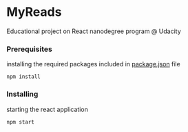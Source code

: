 # MyReads

Educational project on React nanodegree program @ Udacity

### Prerequisites
installing the required packages included in [package.json](package.json) file
```
npm install
```
### Installing

starting the react application

```
npm start
```
